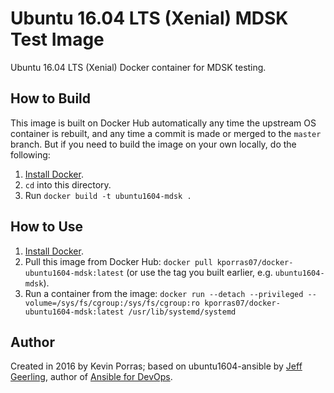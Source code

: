 # Ubuntu 16.04 LTS (Xenial) MDSK Test Image

Ubuntu 16.04 LTS (Xenial) Docker container for MDSK testing.

## How to Build

This image is built on Docker Hub automatically any time the upstream OS container is rebuilt, and any time a commit is made or merged to the `master` branch. But if you need to build the image on your own locally, do the following:

  1. [Install Docker](https://docs.docker.com/engine/installation/).
  2. `cd` into this directory.
  3. Run `docker build -t ubuntu1604-mdsk .`

## How to Use

  1. [Install Docker](https://docs.docker.com/engine/installation/).
  2. Pull this image from Docker Hub: `docker pull kporras07/docker-ubuntu1604-mdsk:latest` (or use the tag you built earlier, e.g. `ubuntu1604-mdsk`).
  3. Run a container from the image: `docker run --detach --privileged --volume=/sys/fs/cgroup:/sys/fs/cgroup:ro kporras07/docker-ubuntu1604-mdsk:latest /usr/lib/systemd/systemd`

## Author

Created in 2016 by Kevin Porras; based on ubuntu1604-ansible by [Jeff Geerling](http://jeffgeerling.com/), author of [Ansible for DevOps](https://www.ansiblefordevops.com/).
